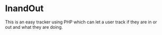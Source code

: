 # InandOut
This is an easy tracker using PHP which can let a user track if they are in or out and what they are doing. 
